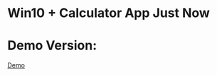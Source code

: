 # Win10 + Calculator App Just Now
<h1>Demo Version:</h1>
<a href="https://lionprogram.github.io/Win10/" title="Demo Version">Demo</a>

 
